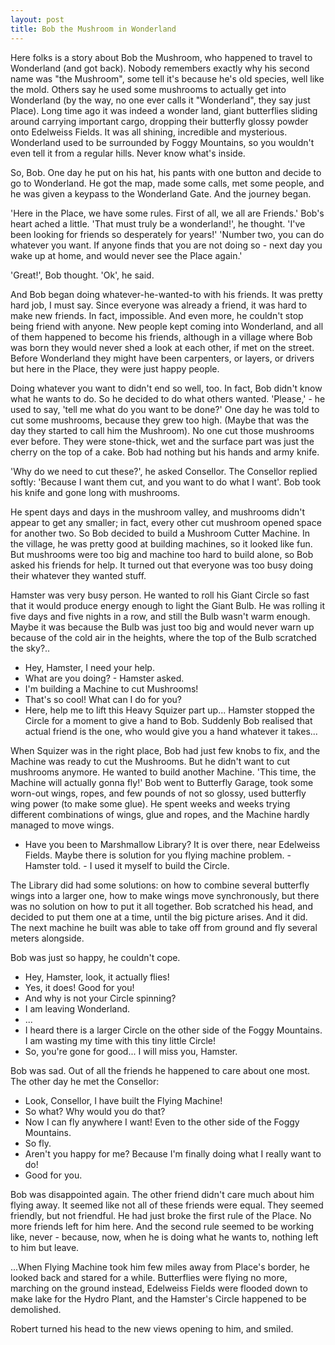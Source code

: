 ```yaml
---
layout: post
title: Bob the Mushroom in Wonderland 
---
```


Here folks is a story about Bob the Mushroom, who happened to travel to Wonderland
(and got back). Nobody remembers exactly why his second name was "the Mushroom",
some tell it's because he's old species, well like the mold. Others say he used
some mushrooms to actually get into Wonderland (by the way, no one ever calls it 
"Wonderland", they say just Place). Long time ago it was indeed a wonder land,
giant butterflies sliding around carrying important cargo, dropping their butterfly
glossy powder onto Edelweiss Fields. It was all shining, incredible and mysterious.
Wonderland used to be surrounded by Foggy Mountains, so you wouldn't even tell
it from a regular hills. Never know what's inside. 

So, Bob. One day he put on his hat, his pants with one button and decide to
go to Wonderland. He got the map, made some calls, met some people, and he was given 
a keypass to the Wonderland Gate. And the journey began. 

'Here in the Place, we have some rules. First of all, we all are Friends.'
Bob's heart ached a little. 'That must truly be a wonderland!', he thought.
'I've been looking for friends so desperately for years!'
'Number two, you can do whatever you want. If anyone finds that you are
not doing so - next day you wake up at home, and would never see the Place again.'

'Great!', Bob thought. 'Ok', he said.

And Bob began doing whatever-he-wanted-to with his friends. It was pretty hard job,
I must say. Since everyone was already a friend, it was hard to make new friends.
In fact, impossible. And even more, he couldn't stop being friend with anyone.
New people kept coming into Wonderland, and all of them happened to become his
friends, although in a village where Bob was born they would never shed a look
at each other, if met on the street. Before Wonderland they might have been 
carpenters, or layers, or drivers but here in the Place, they were just happy 
people.

Doing whatever you want to didn't end so well, too. In fact, Bob didn't know
what he wants to do. So he decided to do what others wanted. 'Please,' - he
used to say, 'tell me what do you want to be done?' One day he was told to
cut some mushrooms, because they grew too high. (Maybe that was the day they
started to call him the Mushroom). No one cut those mushrooms ever before. They were
stone-thick, wet and the surface part was just the cherry on the top of a cake.
Bob had nothing but his hands and army knife.

'Why do we need to cut these?', he asked Consellor. The Consellor replied softly:
'Because I want them cut, and you want to do what I want'. Bob took his knife
and gone long with mushrooms.

He spent days and days in the mushroom valley, and mushrooms didn't appear 
to get any smaller; in fact, every other cut mushroom opened space for 
another two. So Bob decided to build a Mushroom Cutter Machine. In the village,
he was pretty good at building machines, so it looked like fun. 
But mushrooms were too big and machine too hard to build alone, so Bob 
asked his friends for help. It turned out that everyone was too busy doing
their whatever they wanted stuff.

Hamster was very busy person. He wanted to roll his Giant Circle so fast
that it would produce energy enough to light the Giant Bulb. He was rolling
it five days and five nights in a row, and still the Bulb wasn't warm enough.
Maybe it was because the Bulb was just too big and would never warn up because 
of the cold air in the heights, where the top of the Bulb
scratched the sky?.. 
- Hey, Hamster, I need your help.
- What are you doing? - Hamster asked. 
- I'm building a Machine to cut Mushrooms!
- That's so cool! What can I do for you?
- Here, help me to lift this Heavy Squizer part up...
Hamster stopped the Circle for a moment to give a hand to Bob. 
Suddenly Bob realised that actual friend is the one, who would give you 
a hand whatever it takes...

When Squizer was in the right place, Bob had just few knobs to fix, and the Machine 
was ready to cut the Mushrooms. But he didn't want to cut mushrooms anymore.
He wanted to build another Machine. 'This time, the Machine will actually
gonna fly!' Bob went to Butterfly Garage, took some worn-out wings, ropes, 
and few pounds of not so glossy, used butterfly wing power (to make some glue).
He spent weeks and weeks trying different combinations of wings, glue and ropes,
and the Machine hardly managed to move wings. 

- Have you been to Marshmallow Library? It is over there, near Edelweiss Fields.
Maybe there is solution for you flying machine problem. - Hamster told. - I used
it myself to build the Circle.

The Library did had some solutions: on how to combine several butterfly wings
into a larger one, how to make wings move synchronously, but there was no solution
on how to put it all together. Bob scratched his head, and decided to put them one 
at a time, until the big picture arises. And it did. The next machine he built
was able to take off from ground and fly several meters alongside.

Bob was just so happy, he couldn't cope. 
- Hey, Hamster, look, it actually flies!
- Yes, it does! Good for you!
- And why is not your Circle spinning?
- I am leaving Wonderland.
- ...
- I heard there is a larger Circle on the other side of the Foggy Mountains.
I am wasting my time with this tiny little Circle!
- So, you're gone for good... I will miss you, Hamster.

Bob was sad. Out of all the friends he happened to care about one most.
The other day he met the Consellor:
- Look, Consellor, I have built the Flying Machine!
- So what? Why would you do that?
- Now I can fly anywhere I want! Even to the other side of the Foggy
Mountains.
- So fly. 
- Aren't you happy for me? Because I'm finally doing what I really want to do!
- Good for you.

Bob was disappointed again. The other friend didn't care much about him
flying away. It seemed like not all of these friends were equal. They seemed
friendly, but not friendful. He had just broke the first rule of the Place.
No more friends left for him here. And the second rule seemed to be working
like, never - because, now, when he is doing what he wants to, nothing left
to him but leave.

...When Flying Machine took him few miles away from Place's border, he looked
back and stared for a while. Butterflies were flying no more, marching on 
the ground instead, Edelweiss Fields were flooded down to make lake for 
the Hydro Plant, and the Hamster's Circle happened to be demolished. 

Robert turned his head to the new views opening to him, and smiled.

